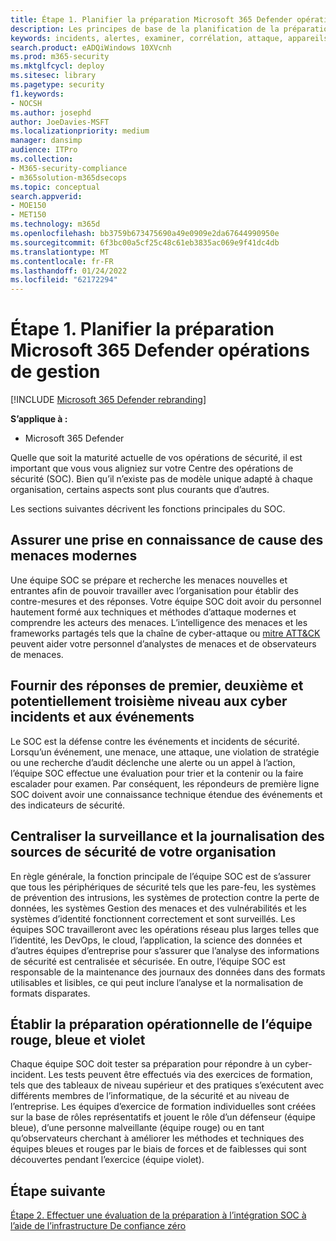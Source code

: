 ```yaml
---
title: Étape 1. Planifier la préparation Microsoft 365 Defender opérations de gestion
description: Les principes de base de la planification de la préparation Microsoft 365 Defender opérations lors de l’intégration Microsoft 365 Defender vos opérations de sécurité.
keywords: incidents, alertes, examiner, corrélation, attaque, appareils, utilisateurs, identités, identité, boîte aux lettres, e-mail, 365, microsoft, m365, réponse aux incidents, cyber-attaque, secops, opérations de sécurité, soc
search.product: eADQiWindows 10XVcnh
ms.prod: m365-security
ms.mktglfcycl: deploy
ms.sitesec: library
ms.pagetype: security
f1.keywords:
- NOCSH
ms.author: josephd
author: JoeDavies-MSFT
ms.localizationpriority: medium
manager: dansimp
audience: ITPro
ms.collection:
- M365-security-compliance
- m365solution-m365dsecops
ms.topic: conceptual
search.appverid:
- MOE150
- MET150
ms.technology: m365d
ms.openlocfilehash: bb3759b673475690a49e0909e2da67644990950e
ms.sourcegitcommit: 6f3bc00a5cf25c48c61eb3835ac069e9f41dc4db
ms.translationtype: MT
ms.contentlocale: fr-FR
ms.lasthandoff: 01/24/2022
ms.locfileid: "62172294"
---
```

# <a name="step-1-plan-for-microsoft-365-defender-operations-readiness"></a>Étape 1. Planifier la préparation Microsoft 365 Defender opérations de gestion

[!INCLUDE [Microsoft 365 Defender rebranding](../includes/microsoft-defender.md)]

**S’applique à :**
- Microsoft 365 Defender

Quelle que soit la maturité actuelle de vos opérations de sécurité, il est important que vous vous aligniez sur votre Centre des opérations de sécurité (SOC). Bien qu’il n’existe pas de modèle unique adapté à chaque organisation, certains aspects sont plus courants que d’autres. 

Les sections suivantes décrivent les fonctions principales du SOC.

## <a name="provide-situational-awareness-of-modern-threats"></a>Assurer une prise en connaissance de cause des menaces modernes

Une équipe SOC se prépare et recherche les menaces nouvelles et entrantes afin de pouvoir travailler avec l’organisation pour établir des contre-mesures et des réponses. Votre équipe SOC doit avoir du personnel hautement formé aux techniques et méthodes d’attaque modernes et comprendre les acteurs des menaces. L’intelligence des menaces [](https://www.microsoft.com/security/blog/2016/11/28/disrupting-the-kill-chain/) et les frameworks partagés tels que la chaîne de cyber-attaque ou [mitre ATT&CK](https://attack.mitre.org/) peuvent aider votre personnel d’analystes de menaces et de observateurs de menaces.

## <a name="provide-first-second-and-potentially-third-level-responses-to-cyber-incidents-and-events"></a>Fournir des réponses de premier, deuxième et potentiellement troisième niveau aux cyber incidents et aux événements

Le SOC est la défense contre les événements et incidents de sécurité. Lorsqu’un événement, une menace, une attaque, une violation de stratégie ou une recherche d’audit déclenche une alerte ou un appel à l’action, l’équipe SOC effectue une évaluation pour trier et la contenir ou la faire escalader pour examen. Par conséquent, les répondeurs de première ligne SOC doivent avoir une connaissance technique étendue des événements et des indicateurs de sécurité.

## <a name="centralize-monitoring-and-logging-of-your-organizations-security-sources"></a>Centraliser la surveillance et la journalisation des sources de sécurité de votre organisation 

En règle générale, la fonction principale de l’équipe SOC est de s’assurer que tous les périphériques de sécurité tels que les pare-feu, les systèmes de prévention des intrusions, les systèmes de protection contre la perte de données, les systèmes Gestion des menaces et des vulnérabilités et les systèmes d’identité fonctionnent correctement et sont surveillés. Les équipes SOC travailleront avec les opérations réseau plus larges telles que l’identité, les DevOps, le cloud, l’application, la science des données et d’autres équipes d’entreprise pour s’assurer que l’analyse des informations de sécurité est centralisée et sécurisée. En outre, l’équipe SOC est responsable de la maintenance des journaux des données dans des formats utilisables et lisibles, ce qui peut inclure l’analyse et la normalisation de formats disparates.

## <a name="establish-red-blue-and-purple-team-operational-readiness"></a>Établir la préparation opérationnelle de l’équipe rouge, bleue et violet

Chaque équipe SOC doit tester sa préparation pour répondre à un cyber-incident. Les tests peuvent être effectués via des exercices de formation, tels que des tableaux de niveau supérieur et des pratiques s’exécutent avec différents membres de l’informatique, de la sécurité et au niveau de l’entreprise. Les équipes d’exercice de formation individuelles sont créées sur la base de rôles représentatifs et jouent le rôle d’un défenseur (équipe bleue), d’une personne malveillante (équipe rouge) ou en tant qu’observateurs cherchant à améliorer les méthodes et techniques des équipes bleues et rouges par le biais de forces et de faiblesses qui sont découvertes pendant l’exercice (équipe violet).

## <a name="next-step"></a>Étape suivante

[Étape 2. Effectuer une évaluation de la préparation à l’intégration SOC à l’aide de l’infrastructure De confiance zéro](integrate-microsoft-365-defender-secops-readiness.md)
